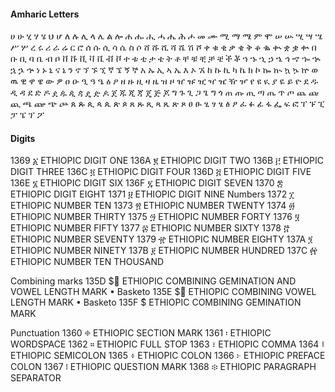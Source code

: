 #### Amharic Letters 
ሀ ሁ ሂ ሃ ሄ ህ ሆ
ለ ሉ ሊ ላ ሌ ል ሎ
ሐ ሑ ሒ ሓ ሔ ሕ ሖ
መ ሙ ሚ ማ ሜ ም ሞ
ሠ ሡ ሢ ሣ ሤ ሥ ሦ
ረ ሩ ሪ ራ ሬ ር ሮ
ሰ ሱ ሲ ሳ ሴ ስ ሶ
ሸ ሹ ሺ ሻ ሼ ሽ ሾ
ቀ ቁ ቂ ቃ ቄ ቅ ቆ
ቈ ቊ ቋ ቌ ቍ
በ ቡ ቢ ባ ቤ ብ ቦ
ቨ ቩ ቪ ቫ ቬ ቭ ቮ
ተ ቱ ቲ ታ ቴ ት ቶ
ቸ ቹ ቺ ቻ ቼ ች ቾ
ኀ ኁ ኂ ኃ ኄ ኅ ኆ
ኈ ኊ ኋ ኌ ኍ
ነ ኑ ኒ ና ኔ ን ኖ
ኘ ኙ ኚ ኛ ኜ ኝ ኞ
አ ኡ ኢ ኣ ኤ እ ኦ
ኧ
ከ ኩ ኪ ካ ኬ ክ ኮ
ኰ ኲ ኳ ኴ ኵ
ወ ዉ ዊ ዋ ዌ ው ዎ
ዐ ዑ ዒ ዓ ዔ ዕ ዖ
ዘ ዙ ዚ ዛ ዜ ዝ ዞ
ዠ ዡ ዢ ዣ ዤ ዥ ዦ
የ ዩ ዪ ያ ዬ ይ ዮ
ደ ዱ ዲ ዳ ደ ድ ዶ
ዸ ዹ ዺ ዻ ዼ ዽ ዾ
ጀ ጁ ጂ ጃ ጄ ጅ ጆ
ግ ጉ ጊ ጋ ጌ ግ ጎ
ጠ ጡ ጢ ጣ ጤ ጥ ጦ
ጨ ጩ ጪ ጫ ጬ ጭ ጮ
ጰ ጱ ጲ ጳ ጴ ጵ ጶ
ጸ ጹ ጺ ጻ ጼ ጽ ጾ
ፀ ፁ ፂ ፃ ፄ ፅ ፆ
ፈ ፉ ፊ ፋ ፌ ፍ ፎ
ፐ ፑ ፒ ፓ ፔ ፕ ፖ


#### Digits
1369 ፩ ETHIOPIC DIGIT ONE
136A ፪ ETHIOPIC DIGIT TWO
136B ፫ ETHIOPIC DIGIT THREE
136C ፬ ETHIOPIC DIGIT FOUR
136D ፭ ETHIOPIC DIGIT FIVE
136E ፮ ETHIOPIC DIGIT SIX
136F ፯ ETHIOPIC DIGIT SEVEN
1370 ፰ ETHIOPIC DIGIT EIGHT
1371 ፱ ETHIOPIC DIGIT NINE
Numbers
1372 ፲ ETHIOPIC NUMBER TEN
1373 ፳ ETHIOPIC NUMBER TWENTY
1374 ፴ ETHIOPIC NUMBER THIRTY
1375 ፵ ETHIOPIC NUMBER FORTY
1376 ፶ ETHIOPIC NUMBER FIFTY
1377 ፷ ETHIOPIC NUMBER SIXTY
1378 ፸ ETHIOPIC NUMBER SEVENTY
1379 ፹ ETHIOPIC NUMBER EIGHTY
137A ፺ ETHIOPIC NUMBER NINETY
137B ፻ ETHIOPIC NUMBER HUNDRED
137C ፼ ETHIOPIC NUMBER TEN THOUSAND

Combining marks
135D $ ETHIOPIC COMBINING GEMINATION AND
VOWEL LENGTH MARK
• Basketo
135E $ ETHIOPIC COMBINING VOWEL LENGTH MARK
• Basketo
135F $፟ ETHIOPIC COMBINING GEMINATION MARK

Punctuation
1360 ፠ ETHIOPIC SECTION MARK
1361 ፡ ETHIOPIC WORDSPACE
1362 ። ETHIOPIC FULL STOP
1363 ፣ ETHIOPIC COMMA
1364 ፤ ETHIOPIC SEMICOLON
1365 ፥ ETHIOPIC COLON
1366 ፦ ETHIOPIC PREFACE COLON
1367 ፧ ETHIOPIC QUESTION MARK
1368 ፨ ETHIOPIC PARAGRAPH SEPARATOR
